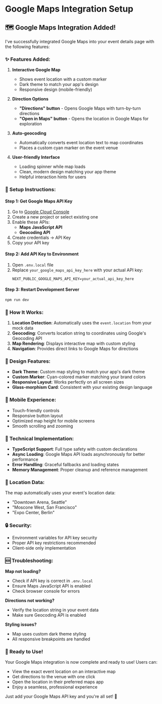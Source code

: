 # Google Maps Integration Setup

## 🗺️ Google Maps Integration Added!

I've successfully integrated Google Maps into your event details page with the following features:

### ✨ Features Added:

1. **Interactive Google Map** 
   - Shows event location with a custom marker
   - Dark theme to match your app's design
   - Responsive design (mobile-friendly)

2. **Direction Options**
   - **"Directions" button** - Opens Google Maps with turn-by-turn directions
   - **"Open in Maps" button** - Opens the location in Google Maps for exploration

3. **Auto-geocoding**
   - Automatically converts event location text to map coordinates
   - Places a custom cyan marker on the event venue

4. **User-friendly Interface**
   - Loading spinner while map loads
   - Clean, modern design matching your app theme
   - Helpful interaction hints for users

### 🔧 Setup Instructions:

#### Step 1: Get Google Maps API Key
1. Go to [Google Cloud Console](https://console.cloud.google.com/google/maps-apis/)
2. Create a new project or select existing one
3. Enable these APIs:
   - **Maps JavaScript API**
   - **Geocoding API**
4. Create credentials → API Key
5. Copy your API key

#### Step 2: Add API Key to Environment
1. Open `.env.local` file
2. Replace `your_google_maps_api_key_here` with your actual API key:
   ```
   NEXT_PUBLIC_GOOGLE_MAPS_API_KEY=your_actual_api_key_here
   ```

#### Step 3: Restart Development Server
```bash
npm run dev
```

### 🎯 How It Works:

1. **Location Detection**: Automatically uses the `event.location` from your mock data
2. **Geocoding**: Converts location string to coordinates using Google's Geocoding API
3. **Map Rendering**: Displays interactive map with custom styling
4. **Navigation**: Provides direct links to Google Maps for directions

### 🎨 Design Features:

- **Dark Theme**: Custom map styling to match your app's dark theme
- **Custom Marker**: Cyan-colored marker matching your brand colors
- **Responsive Layout**: Works perfectly on all screen sizes
- **Glass-morphism Card**: Consistent with your existing design language

### 📱 Mobile Experience:

- Touch-friendly controls
- Responsive button layout
- Optimized map height for mobile screens
- Smooth scrolling and zooming

### 🚀 Technical Implementation:

- **TypeScript Support**: Full type safety with custom declarations
- **Async Loading**: Google Maps API loads asynchronously for better performance
- **Error Handling**: Graceful fallbacks and loading states
- **Memory Management**: Proper cleanup and reference management

### 🎯 Location Data:

The map automatically uses your event's location data:
- "Downtown Arena, Seattle"
- "Moscone West, San Francisco" 
- "Expo Center, Berlin"

### 🔒 Security:

- Environment variables for API key security
- Proper API key restrictions recommended
- Client-side only implementation

### 🆘 Troubleshooting:

**Map not loading?**
- Check if API key is correct in `.env.local`
- Ensure Maps JavaScript API is enabled
- Check browser console for errors

**Directions not working?**
- Verify the location string in your event data
- Make sure Geocoding API is enabled

**Styling issues?**
- Map uses custom dark theme styling
- All responsive breakpoints are handled

### 🎉 Ready to Use!

Your Google Maps integration is now complete and ready to use! Users can:
- View the exact event location on an interactive map
- Get directions to the venue with one click
- Open the location in their preferred maps app
- Enjoy a seamless, professional experience

Just add your Google Maps API key and you're all set! 🚀
